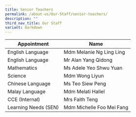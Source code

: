 ```yaml
---
title: Senior Teachers
permalink: /about-us/Our-Staff/senior-teachers/
description: ""
third_nav_title: Our Staff
variant: markdown
---
```

| Appointment | Name | 
| -------- | -------- | 
| English Language  | Mdm Melanie Ng Ling Ling |
| English Language  | Mr Alan Yang Qidong |
| Mathematics | Ms Adele Yeo Shwu Yuan |
| Science | Mdm Wong Liyun |
| Chinese Language | Ms Teo Siew Peng |
| Malay Language | Mdm Melati Hallel |
| CCE (Internal) | Mrs Faith Teng 
| Learning Needs (SEN) | Mdm Michelle Foo Mei Fang |